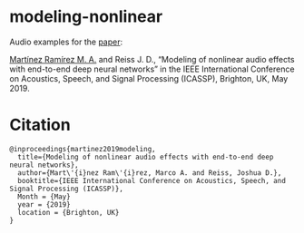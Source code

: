 # modeling-nonlinear

Audio examples for the [paper](https://arxiv.org/pdf/1810.06603v2):

[Martínez Ramírez M. A.](http://m-marco.com) and Reiss J. D., “Modeling of nonlinear audio effects with end-to-end deep neural networks” in the IEEE International Conference on Acoustics, Speech, and Signal Processing (ICASSP), Brighton, UK, May 2019.


# Citation

```
@inproceedings{martinez2019modeling,
  title={Modeling of nonlinear audio effects with end-to-end deep neural networks},
  author={Mart\'{i}nez Ram\'{i}rez, Marco A. and Reiss, Joshua D.},
  booktitle={IEEE International Conference on Acoustics, Speech, and Signal Processing (ICASSP)},
  Month = {May}
  year = {2019}
  location = {Brighton, UK}
}

```


